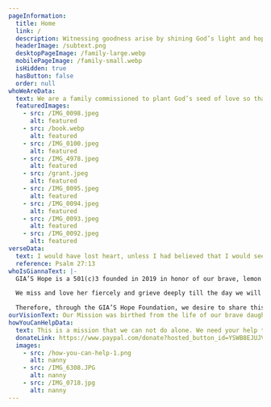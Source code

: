 ```yaml
---
pageInformation:
  title: Home
  link: /
  description: Witnessing goodness arise by shining God’s light and hope for the most broken, hurting, poor, orphaned and vulnerable ones here at home, and around the world.
  headerImage: /subtext.png
  desktopPageImage: /family-large.webp
  mobilePageImage: /family-small.webp
  isHidden: true
  hasButton: false
  order: null
whoWeAreData:
  text: We are a family commissioned to plant God’s seed of love so that abundant life can grow and hope can bloom through the four branches of orphan care, orphan prevention, adoption aid and care ministry for the most hurting and broken, where we have seen God’s goodness arising and hope shining.
  featuredImages:
    - src: /IMG_0098.jpeg
      alt: featured
    - src: /book.webp
      alt: featured
    - src: /IMG_0100.jpeg
      alt: featured
    - src: /IMG_4978.jpeg
      alt: featured
    - src: /grant.jpeg
      alt: featured
    - src: /IMG_0095.jpeg
      alt: featured
    - src: /IMG_0094.jpeg
      alt: featured
    - src: /IMG_0093.jpeg
      alt: featured
    - src: /IMG_0092.jpeg
      alt: featured
verseData:
  text: I would have lost heart, unless I had believed that I would see the goodness of the LORD In the land of the living.
  reference: Psalm 27:13
whoIsGiannaText: |-
  GIA’S Hope is a 501(c)3 founded in 2019 in honor of our brave, lemon loving, butterfly catching, flower picking, warrior daughter Gianna Lilyfaith Cannelongo. She was adopted from China at 2 years old with a 1/2 of a heart but full of so much joy! On April 22, 2018, Gianna lost her earthly battle with cardiac heart disease and went home to be with Jesus at 6 years old. She won her eternal inheritance.  

  We miss and love her fiercely and grieve deeply till the day we will reunite on the shores of eternity. Her forever life continually reflects the light of Jesus and teaches us to live bold and brave for eternal treasures. 

  Therefore, through the GIA’S Hope Foundation, we desire to share this gift and hope with others.
ourVisionText: Our Mission was birthed from the life of our brave daughter, adopted from China with half of a heart.  She endured 6 open heart surgeries and had a laugh that brought the world so much JOY. Her life was brief (6 years), yet her light still shines eternally because of the ONE who gives us all true HOPE. It's our mission to shine God’s HOPE to the broken, hurting, poor, orphaned and vulnerable ones in our community and around the world through the 4 branches of our vision.
howYouCanHelpData:
  text: This is a mission that we can not do alone. We need your help to continue to be a light and bloom life and hope for those who need it most. It would be a blessing if you would consider partnering with us in prayer and financial support
  donateLink: https://www.paypal.com/donate?hosted_button_id=YSWB8EJUJVX7N
  images:
    - src: /how-you-can-help-1.png
      alt: nanny
    - src: /IMG_6308.JPG
      alt: nanny
    - src: /IMG_0718.jpg
      alt: nanny
---
```


